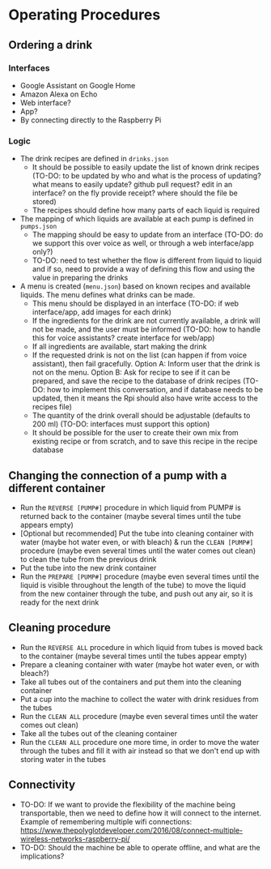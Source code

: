 # Operating Procedures

## Ordering a drink

### Interfaces

* Google Assistant on Google Home
* Amazon Alexa on Echo
* Web interface?
* App?
* By connecting directly to the Raspberry Pi

### Logic

* The drink recipes are defined in `drinks.json`
    * It should be possible to easily update the list of known drink recipes (TO-DO: to be updated by who and what is the process of updating? what means to easily update? github pull request? edit in an interface? on the fly provide receipt? where should the file be stored)
    * The recipes should define how many parts of each liquid is required
* The mapping of which liquids are available at each pump is defined in `pumps.json`
    * The mapping should be easy to update from an interface (TO-DO: do we support this over voice as well, or through a web interface/app only?)
    * TO-DO: need to test whether the flow is different from liquid to liquid and if so, need to provide a way of defining this flow and using the value in preparing the drinks
* A menu is created (`menu.json`) based on known recipes and available liquids. The menu defines what drinks can be made.
    * This menu should be displayed in an interface (TO-DO: if web interface/app, add images for each drink)
    * If the ingredients for the drink are not currently available, a drink will not be made, and the user must be informed (TO-DO: how to handle this for voice assistants? create interface for web/app)
    * If all ingredients are available, start making the drink
    * If the requested drink is not on the list (can happen if from voice assistant), then fail gracefully. Option A: Inform user that the drink is not on the menu. Option B: Ask for recipe to see if it can be prepared, and save the recipe to the database of drink recipes (TO-DO: how to implement this conversation, and if database needs to be updated, then it means the Rpi should also have write access to the recipes file)
    * The quantity of the drink overall should be adjustable (defaults to 200 ml) (TO-DO: interfaces must support this option)
    * It should be possible for the user to create their own mix from existing recipe or from scratch, and to save this recipe in the recipe database

## Changing the connection of a pump with a different container

* Run the `REVERSE [PUMP#]` procedure in which liquid from PUMP# is returned back to the container (maybe several times until the tube appears empty) 
* [Optional but recommended] Put the tube into cleaning container with water (maybe hot water even, or with bleach) & run the `CLEAN [PUMP#]` procedure (maybe even several times until the water comes out clean) to clean the tube from the previous drink
* Put the tube into the new drink container 
* Run the `PREPARE [PUMP#]` procedure (maybe even several times until the liquid is visible throughout the length of the tube) to move the liquid from the new container through the tube, and push out any air, so it is ready for the next drink

## Cleaning procedure

* Run the `REVERSE ALL` procedure in which liquid from tubes is moved back to the container (maybe several times until the tubes appear empty)
* Prepare a cleaning container with water (maybe hot water even, or with bleach?)
* Take all tubes out of the containers and put them into the cleaning container
* Put a cup into the machine to collect the water with drink residues from the tubes
* Run the `CLEAN ALL` procedure (maybe even several times until the water comes out clean)
* Take all the tubes out of the cleaning container
* Run the `CLEAN ALL` procedure one more time, in order to move the water through the tubes and fill it with air instead so that we don't end up with storing water in the tubes

## Connectivity

* TO-DO: If we want to provide the flexibility of the machine being transportable, then we need to define how it will connect to the internet. Example of remembering multiple wifi connections: https://www.thepolyglotdeveloper.com/2016/08/connect-multiple-wireless-networks-raspberry-pi/ 
* TO-DO: Should the machine be able to operate offline, and what are the implications?